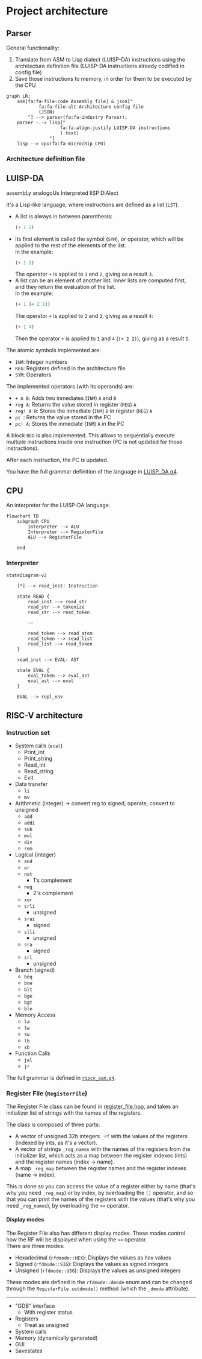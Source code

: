 # Project architecture


## Parser

General functionality:
1. Translate from ASM to Lisp dialect (LUISP-DA) instructions using the architecture definition file (LUISP-DA instructions already codified in config file)
2. Save those instructions to memory, in order for them to be executed by the CPU

``` mermaid
graph LR;
    asm[fa:fa-file-code Assembly file] & json["
            fa:fa-file-alt Architecture config file
            (JSON)
        "] --> parser(fa:fa-industry Parser);
    parser -.-> lisp["
                    fa:fa-align-justify LUISP-DA instructions
                    (.text)
                "]
    lisp --> cpu(fa:fa-microchip CPU)
```
<!-- Icons from https://fontawesome.com/icons -->


### Architecture definition file
<!-- TODO -->


## LUISP-DA
assembLy analogoUs Interpreted liSP DiAlect
<!--
Lisp  
Ubiquitous  
Interpreted  
Simple  
Post  
-  
Decoding language for  
Assembly
-->

It's a Lisp-like language, where instructions are defined as a list (`LST`).
- A list is always in between parenthesis:
    ```lisp
    (+ 1 2)
    ```
- Its first element is called the symbol (`SYM`), or operator, which will be applied to the rest of the elements of the list.  
    In the example:
    ```lisp
    (+ 1 2)
    ```
    The operator `+` is applied to `1` and `2`, giving as a result `3`.
- A list can be an element of another list. Inner lists are computed first, and they return the evaluation of the list.  
    In the example:
    ```lisp
    (+ 1 (+ 2 2))
    ```
    The operator `+` is applied to `2` and `2`, giving as a result `4`:
    ```lisp
    (+ 1 4)
    ```
    Then the operator `+` is applied to `1` and `4` (`(+ 2 2)`), giving as a result `5`.

The atomic symbols implemented are:
- `INM`: Integer numbers
- `REG`: Registers defined in the architecture file
- `SYM`: Operators

The implemented operators (with its operands) are:
- `+ A B`: Adds two inmediates (`INM`) `A` and `B`
- `reg A`: Returns the value stored in register (`REG`) `A`
- `reg! A B`: Stores the inmediate (`INM`) `B` in register (`REG`) `A`
- `pc `: Returns the value stored in the PC
- `pc! A`: Stores the inmediate (`INM`) `A` in the PC

A block `BEG` is also implemented. This allows to sequentially execute multiple instructions inside one instruction (PC is not updated for those instructions).

After each instruction, the PC is updated.


You have the full grammar definition of the language in [LUISP_DA.g4](../src/cpu/interpreter/LUISP_DA.g4).


## CPU

An interpreter for the LUISP-DA language.

``` mermaid
flowchart TD
    subgraph CPU
        Interpreter --> ALU
        Interpreter --> RegisterFile
        ALU --> RegisterFile

    end

```


### Interpreter

``` mermaid
stateDiagram-v2

    [*] --> read_inst: Instruction

    state READ {
        read_inst --> read_str
        read_str --> tokenize
        read_str --> read_token

        --

        read_token --> read_atom
        read_token --> read_list
        read_list --> read_token
    }

    read_inst --> EVAL: AST

    state EVAL {
        eval_token --> eval_ast
        eval_ast --> eval
    }

    EVAL --> repl_env
```



## RISC-V architecture

### Instruction set

- System calls (`ecal`)
    - Print_int
    - Print_string
    - Read_int
    - Read_string
    - Exit
- Data transfer
    - `li`
    - `mv`
- Arithmetic (integer) -> convert reg to signed, operate, convert to unsigned
    - `add`
    - `addi`
    - `sub`
    - `mul`
    - `div`
    - `rem`
- Logical (integer)
    - `and`
    - `or`
    - `not`
        - 1's complement
    - `neg`
        - 2's complement
    - `xor`
    - `srli`
        - unsigned
    - `srai`
        - signed
    - `slli`
        - unsigned
    - `sra`
        - signed
    - `srl`
        - unsigned
- Branch (signed)
    - `beq`
    - `bne`
    - `blt`
    - `bge`
    - `bgt`
    - `ble`
- Memory Access
    - `la`
    - `lw`
    - `sw`
    - `lb`
    - `sb`
- Function Calls
    - `jal`
    - `jr`


The full grammar is defined in [`riscv_asm.g4`](../src/parser/riscv_asm.g4).


### Register File (`RegisterFile`)
The Register File class can be found in [register_file.hpp](../src/cpu/register_file.hpp), and takes an initializer list of strings with the names of the registers.

The class is composed of three parts:
- A vector of unsigned 32b integers `_rf` with the values of the registers (indexed by ints, as it's a vector).
- A vector of strings `_reg_names` with the names of the registers from the initializer list, which acts as a map between the register indexes (ints) and the register names (index → name).
- A map `_reg_map` between the register names and the register indexes (name → index).

This is done so you can access the value of a register either by name (that's why you need `_reg_map`) or by index, by overloading the `[]` operator, and so that you can print the names of the registers with the values (that's why you need `_reg_names`), by overloading the `<<` operator.

#### Display modes

The Register File also has different display modes. These modes control how the RF will be displayed when using the `<<` operator.  
There are three modes:
- Hexadecimal (`rfdmode::HEX`): Displays the values as hex values
- Signed (`rfdmode::SIG`): Displays the values as signed integers
- Unsigned (`rfdmode::USG`): Displays the values as unsigned integers

These modes are defined in the `rfdmode::dmode` enum and can be changed through the `RegisterFile.setdmode()` method (which the `_dmode` attribute).




---


- "GDB" interface
    - With register status
- Registers
    - Treat as unsigned
- System calls
- Memory (dynamically generated)
- GUI
- Savestates

